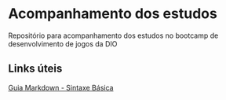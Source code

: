 # Acompanhamento dos estudos
Repositório para acompanhamento dos estudos no bootcamp de desenvolvimento de jogos da DIO


## Links úteis

[Guia Markdown - Sintaxe Básica](https://www.markdownguide.org/basic-syntax/)
